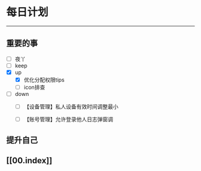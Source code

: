 
# 每日计划
---
## 重要的事

- [ ]    夜丫
- [ ]   keep
- [x]  up
	- [x] 优化分配权限tips
	- [ ] icon排查
- [ ] down
	- [ ] 【设备管理】私人设备有效时间调整最小
	- [ ] 【账号管理】允许登录他人日志弹窗调



## 提升自己

  



## [[00.index]]










